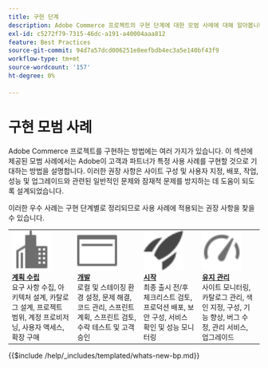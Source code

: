 ```yaml
---
title: 구현 단계
description: Adobe Commerce 프로젝트의 구현 단계에 대한 모범 사례에 대해 알아봅니다.
exl-id: c5272f79-7315-46dc-a191-a40004aaa812
feature: Best Practices
source-git-commit: 94d7a57dcd006251e8eefbdb4ec3a5e140bf43f9
workflow-type: tm+mt
source-wordcount: '157'
ht-degree: 0%

---
```


# 구현 모범 사례

Adobe Commerce 프로젝트를 구현하는 방법에는 여러 가지가 있습니다. 이 섹션에 제공된 모범 사례에서는 Adobe이 고객과 파트너가 특정 사용 사례를 구현할 것으로 기대하는 방법을 설명합니다. 이러한 권장 사항은 사이트 구성 및 사용자 지정, 배포, 작업, 성능 및 업그레이드와 관련된 일반적인 문제와 잠재적 문제를 방지하는 데 도움이 되도록 설계되었습니다.

이러한 우수 사례는 구현 단계별로 정리되므로 사용 사례에 적용되는 권장 사항을 찾을 수 있습니다.

<table style="table-layout:fixed">
<tr>
  <td>
    <a href="planning/overview.md">
    <img alt="계획 수립" src="../../assets/icons/enterprise.svg" width="80" height="80"/>
    </a>
    <div>
    <a href="planning/overview.md"><strong>계획 수립</strong></a>
    </div>
    요구 사항 수집, 아키텍처 설계, 카탈로그 설계, 프로젝트 범위, 계정 프로비저닝, 사용자 액세스, 확장 구매
    <br>
  </td>
  <td>
    <a href="development/overview.md">
      <img alt="개발" src="../../assets/icons/page-rule.svg" width="80" height="80">
    </a>
    <div>
    <a href="development/overview.md"><strong>개발</strong></a>
    </div>
    로컬 및 스테이징 환경 설정, 문제 해결, 코드 관리, 스프린트 계획, 스프린트 검토, 수락 테스트 및 고객 승인
    <br>
  </td>
  <td>
    <a href="launch/overview.md">
      <img alt="시작" src="../../assets/icons/launch.svg" width="80" height="80">
    </a>
    <div>
    <a href="launch/overview.md"><strong>시작</strong></a>
    </div>
    최종 출시 전/후 체크리스트 검토, 프로덕션 배포, 보안 구성, 서비스 확인 및 성능 모니터링  
    <br>
  </td>
  <td>
    <a href="maintenance/overview.md">
      <img alt="유지 관리" src="../../assets/icons/gauge.svg" width="80" height="80">
    </a>
    <div>
    <a href="maintenance/overview.md"><strong>유지 관리</strong></a>
    </div>
    사이트 모니터링, 카탈로그 관리, 색인 지정, 구성, 기능 향상, 버그 수정, 관리 서비스, 업그레이드   
    <br>
  </td>
</tr>
</table>

{{$include /help/_includes/templated/whats-new-bp.md}}
